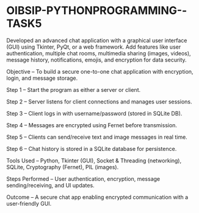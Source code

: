# OIBSIP-PYTHONPROGRAMMING--TASK5
 Developed an advanced chat application with a graphical user interface (GUI) using Tkinter, PyQt, or a web framework. Add features like user authentication, multiple chat rooms, multimedia sharing (images, videos), message history, notifications, emojis, and encryption for data security.
 
Objective – To build a secure one-to-one chat application with encryption, login, and message storage.

Step 1 – Start the program as either a server or client.

Step 2 – Server listens for client connections and manages user sessions.

Step 3 – Client logs in with username/password (stored in SQLite DB).

Step 4 – Messages are encrypted using Fernet before transmission.

Step 5 – Clients can send/receive text and image messages in real time.

Step 6 – Chat history is stored in a SQLite database for persistence.

Tools Used – Python, Tkinter (GUI), Socket & Threading (networking), SQLite, Cryptography (Fernet), PIL (images).

Steps Performed – User authentication, encryption, message sending/receiving, and UI updates.

Outcome – A secure chat app enabling encrypted communication with a user-friendly GUI.
